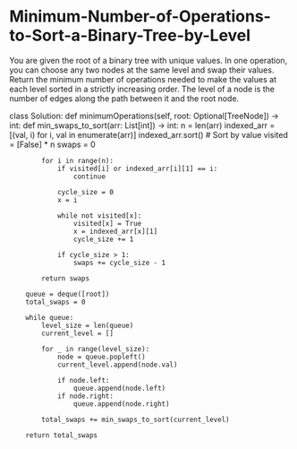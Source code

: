 # Minimum-Number-of-Operations-to-Sort-a-Binary-Tree-by-Level

You are given the root of a binary tree with unique values.
In one operation, you can choose any two nodes at the same level and swap their values.
Return the minimum number of operations needed to make the values at each level sorted in a strictly increasing order.
The level of a node is the number of edges along the path between it and the root node.


class Solution:
    def minimumOperations(self, root: Optional[TreeNode]) -> int:
        def min_swaps_to_sort(arr: List[int]) -> int:
            n = len(arr)
            indexed_arr = [(val, i) for i, val in enumerate(arr)]
            indexed_arr.sort()  # Sort by value
            visited = [False] * n
            swaps = 0

            for i in range(n):
                if visited[i] or indexed_arr[i][1] == i:
                    continue

                cycle_size = 0
                x = i

                while not visited[x]:
                    visited[x] = True
                    x = indexed_arr[x][1]
                    cycle_size += 1

                if cycle_size > 1:
                    swaps += cycle_size - 1

            return swaps

        queue = deque([root])
        total_swaps = 0

        while queue:
            level_size = len(queue)
            current_level = []

            for _ in range(level_size):
                node = queue.popleft()
                current_level.append(node.val)

                if node.left:
                    queue.append(node.left)
                if node.right:
                    queue.append(node.right)

            total_swaps += min_swaps_to_sort(current_level)

        return total_swaps

